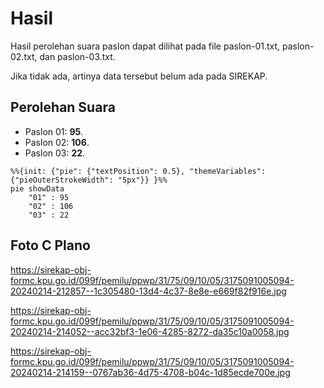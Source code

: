 # Hasil

Hasil perolehan suara paslon dapat dilihat pada file paslon-01.txt, paslon-02.txt, dan paslon-03.txt.

Jika tidak ada, artinya data tersebut belum ada pada SIREKAP.

## Perolehan Suara

 * Paslon 01: **95**.
 * Paslon 02: **106**.
 * Paslon 03: **22**.

```mermaid
%%{init: {"pie": {"textPosition": 0.5}, "themeVariables": {"pieOuterStrokeWidth": "5px"}} }%%
pie showData
    "01" : 95
    "02" : 106
    "03" : 22
```
## Foto C Plano

https://sirekap-obj-formc.kpu.go.id/099f/pemilu/ppwp/31/75/09/10/05/3175091005094-20240214-212857--1c305480-13d4-4c37-8e8e-e669f82f916e.jpg

https://sirekap-obj-formc.kpu.go.id/099f/pemilu/ppwp/31/75/09/10/05/3175091005094-20240214-214052--acc32bf3-1e06-4285-8272-da35c10a0058.jpg

https://sirekap-obj-formc.kpu.go.id/099f/pemilu/ppwp/31/75/09/10/05/3175091005094-20240214-214159--0767ab36-4d75-4708-b04c-1d85ecde700e.jpg
